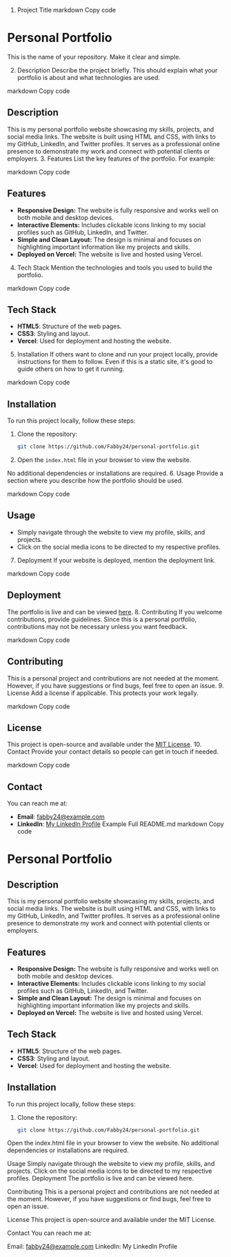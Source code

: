 1. Project Title
markdown
Copy code
# Personal Portfolio
This is the name of your repository. Make it clear and simple.

2. Description
Describe the project briefly. This should explain what your portfolio is about and what technologies are used.

markdown
Copy code
## Description
This is my personal portfolio website showcasing my skills, projects, and social media links. The website is built using HTML and CSS, with links to my GitHub, LinkedIn, and Twitter profiles. It serves as a professional online presence to demonstrate my work and connect with potential clients or employers.
3. Features
List the key features of the portfolio. For example:

markdown
Copy code
## Features
- **Responsive Design:** The website is fully responsive and works well on both mobile and desktop devices.
- **Interactive Elements:** Includes clickable icons linking to my social profiles such as GitHub, LinkedIn, and Twitter.
- **Simple and Clean Layout:** The design is minimal and focuses on highlighting important information like my projects and skills.
- **Deployed on Vercel:** The website is live and hosted using Vercel.
4. Tech Stack
Mention the technologies and tools you used to build the portfolio.

markdown
Copy code
## Tech Stack
- **HTML5**: Structure of the web pages.
- **CSS3**: Styling and layout.
- **Vercel**: Used for deployment and hosting the website.
5. Installation
If others want to clone and run your project locally, provide instructions for them to follow. Even if this is a static site, it's good to guide others on how to get it running.

markdown
Copy code
## Installation
To run this project locally, follow these steps:

1. Clone the repository:
   ```bash
   git clone https://github.com/Fabby24/personal-portfolio.git
   ```

2. Open the `index.html` file in your browser to view the website.

No additional dependencies or installations are required.
6. Usage
Provide a section where you describe how the portfolio should be used.

markdown
Copy code
## Usage
- Simply navigate through the website to view my profile, skills, and projects.
- Click on the social media icons to be directed to my respective profiles.
7. Deployment
If your website is deployed, mention the deployment link.

markdown
Copy code
## Deployment
The portfolio is live and can be viewed [here](https://personal-portfolio-phi-rust-51.vercel.app).
8. Contributing
If you welcome contributions, provide guidelines. Since this is a personal portfolio, contributions may not be necessary unless you want feedback.

markdown
Copy code
## Contributing
This is a personal project and contributions are not needed at the moment. However, if you have suggestions or find bugs, feel free to open an issue.
9. License
Add a license if applicable. This protects your work legally.

markdown
Copy code
## License
This project is open-source and available under the [MIT License](LICENSE).
10. Contact
Provide your contact details so people can get in touch if needed.

markdown
Copy code
## Contact
You can reach me at:
- **Email**: fabby24@example.com
- **LinkedIn**: [My LinkedIn Profile](https://www.linkedin.com/in/your-profile)
Example Full README.md
markdown
Copy code
# Personal Portfolio

## Description
This is my personal portfolio website showcasing my skills, projects, and social media links. The website is built using HTML and CSS, with links to my GitHub, LinkedIn, and Twitter profiles. It serves as a professional online presence to demonstrate my work and connect with potential clients or employers.

## Features
- **Responsive Design:** The website is fully responsive and works well on both mobile and desktop devices.
- **Interactive Elements:** Includes clickable icons linking to my social profiles such as GitHub, LinkedIn, and Twitter.
- **Simple and Clean Layout:** The design is minimal and focuses on highlighting important information like my projects and skills.
- **Deployed on Vercel:** The website is live and hosted using Vercel.

## Tech Stack
- **HTML5**: Structure of the web pages.
- **CSS3**: Styling and layout.
- **Vercel**: Used for deployment and hosting the website.

## Installation
To run this project locally, follow these steps:

1. Clone the repository:
   ```bash
   git clone https://github.com/Fabby24/personal-portfolio.git
Open the index.html file in your browser to view the website.
No additional dependencies or installations are required.

Usage
Simply navigate through the website to view my profile, skills, and projects.
Click on the social media icons to be directed to my respective profiles.
Deployment
The portfolio is live and can be viewed here.

Contributing
This is a personal project and contributions are not needed at the moment. However, if you have suggestions or find bugs, feel free to open an issue.

License
This project is open-source and available under the MIT License.

Contact
You can reach me at:

Email: fabby24@example.com
LinkedIn: My LinkedIn Profile
